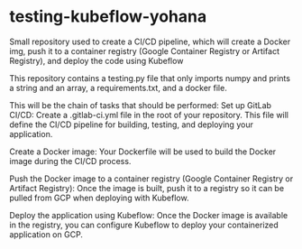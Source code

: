 # testing-kubeflow-yohana
Small repository used to create a CI/CD pipeline, which will create a Docker img, push it to a container registry (Google Container Registry or Artifact Registry), and deploy the code using Kubeflow

This repository contains a testing.py file that only imports numpy and prints a string and an array, a requirements.txt, and a docker file.

This will be the chain of tasks that should be performed:
Set up GitLab CI/CD: Create a .gitlab-ci.yml file in the root of your repository. This file will define the CI/CD pipeline for building, testing, and deploying your application.

Create a Docker image: Your Dockerfile will be used to build the Docker image during the CI/CD process.

Push the Docker image to a container registry (Google Container Registry or Artifact Registry): Once the image is built, push it to a registry so it can be pulled from GCP when deploying with Kubeflow.

Deploy the application using Kubeflow: Once the Docker image is available in the registry, you can configure Kubeflow to deploy your containerized application on GCP.
